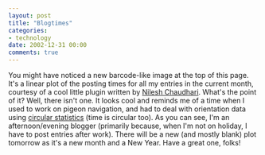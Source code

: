 ```yaml
---
layout: post
title: "Blogtimes"
categories:
- technology
date: 2002-12-31 00:00
comments: true
---
```


<p>You might have noticed a new barcode-like image at the top of this page. It's a linear plot of the posting times for all my entries in the current month, courtesy of a cool little plugin written by <a href="http://nilesh.org/mt/blogtimes/" title="Cool BlogTimes Plugin">Nilesh Chaudhari</a>. What's the point of it? Well, there isn't one. It looks cool and reminds me of a time when I used to work on pigeon navigation, and had to deal with orientation data using <a href="http://www.wspc.com/books/mathematics/4031.html" title="A book on circular statistics">circular statistics</a> (time is circular too). As you can see, I'm an afternoon/evening blogger (primarily because, when I'm not on holiday, I have to post entries after work). There will be a new (and mostly blank) plot tomorrow as it's a new month and a New Year. Have a great one, folks!</p>


